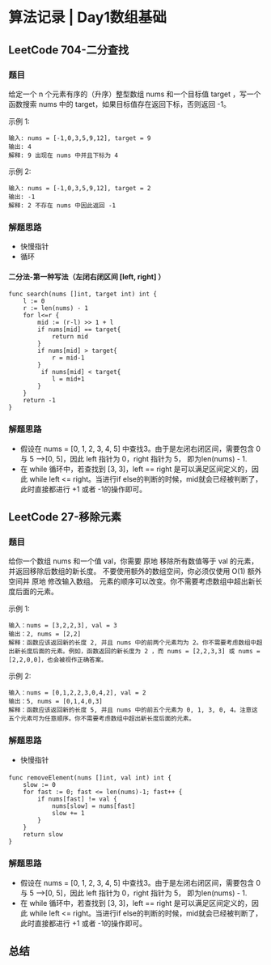 # 算法记录 | Day1数组基础

## LeetCode 704-二分查找

### 题目
给定一个 n 个元素有序的（升序）整型数组 nums 和一个目标值 target  ，写一个函数搜索 nums 中的 target，如果目标值存在返回下标，否则返回 -1。

示例 1:
```
输入: nums = [-1,0,3,5,9,12], target = 9
输出: 4
解释: 9 出现在 nums 中并且下标为 4
```
示例 2:
```
输入: nums = [-1,0,3,5,9,12], target = 2
输出: -1
解释: 2 不存在 nums 中因此返回 -1
 ```

###  解题思路
- 快慢指针
- 循环

#### 二分法-第一种写法（左闭右闭区间 [left, right] ）
```
func search(nums []int, target int) int {
    l := 0
    r := len(nums) - 1
    for l<=r {
        mid := (r-l) >> 1 + l
        if nums[mid] == target{
            return mid
        }
        if nums[mid] > target{
            r = mid-1
        }
         if nums[mid] < target{
            l = mid+1
        }
    }
    return -1
}
```

###  解题思路
- 假设在 nums = [0, 1, 2, 3, 4, 5] 中查找3。由于是左闭右闭区间，需要包含 0 与 5 -->[0, 5]，因此 left 指针为 0，right 指针为 5， 即为len(nums) - 1.
- 在 while 循环中，若查找到 [3, 3]，left == right 是可以满足区间定义的，因此 while left <= right。当进行if else的判断的时候，mid就会已经被判断了，此时直接都进行 +1 或者 -1的操作即可。



## LeetCode 27-移除元素
### 题目
给你一个数组 nums 和一个值 val，你需要 原地 移除所有数值等于 val 的元素，并返回移除后数组的新长度。
不要使用额外的数组空间，你必须仅使用 O(1) 额外空间并 原地 修改输入数组。
元素的顺序可以改变。你不需要考虑数组中超出新长度后面的元素。

示例 1:
```
输入：nums = [3,2,2,3], val = 3
输出：2, nums = [2,2]
解释：函数应该返回新的长度 2, 并且 nums 中的前两个元素均为 2。你不需要考虑数组中超出新长度后面的元素。例如，函数返回的新长度为 2 ，而 nums = [2,2,3,3] 或 nums = [2,2,0,0]，也会被视作正确答案。
```
示例 2:
```
输入：nums = [0,1,2,2,3,0,4,2], val = 2
输出：5, nums = [0,1,4,0,3]
解释：函数应该返回新的长度 5, 并且 nums 中的前五个元素为 0, 1, 3, 0, 4。注意这五个元素可为任意顺序。你不需要考虑数组中超出新长度后面的元素。
 ```

###  解题思路
- 快慢指针

#### 
```
func removeElement(nums []int, val int) int {
	slow := 0
	for fast := 0; fast <= len(nums)-1; fast++ {
		if nums[fast] != val {
			nums[slow] = nums[fast]
			slow += 1
		}
	}
	return slow
}
```

###  解题思路
- 假设在 nums = [0, 1, 2, 3, 4, 5] 中查找3。由于是左闭右闭区间，需要包含 0 与 5 -->[0, 5]，因此 left 指针为 0，right 指针为 5， 即为len(nums) - 1.
- 在 while 循环中，若查找到 [3, 3]，left == right 是可以满足区间定义的，因此 while left <= right。当进行if else的判断的时候，mid就会已经被判断了，此时直接都进行 +1 或者 -1的操作即可。

##  总结